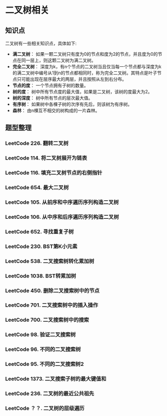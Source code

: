 # 二叉树相关

## 知识点

二叉树有一些相关知识点，具体如下:
- **满二叉树**： 如果一颗二叉树只有度为0的节点和度为2的节点，并且度为0的节点在同一层上，则这颗二叉树为满二叉树。
- **完全二叉树**： 深度为k，有n个节点的二叉树当且仅当每一个节点都与深度为k的满二叉树中编号从1到n的节点都相同时，称为完全二叉树。其特点是叶子节点只可能出现在层序最大的两层，并且按照从左到右分布。
- **节点的度**： 一个节点拥有子树的数量。
- **树的度**： 树中所有节点度的最大值，如果是二叉树，该树的度最大为2。
- **树的深度**： 树中所有节点的层次最大值。
- **有序树**： 如果树中各棵子树的次序有先后，则该树为有序树。
- **森林**： 由n棵互不相交的树构成的一片森林。

## 题型整理

### LeetCode 226. 翻转二叉树

### LeetCode 114. 将二叉树展开为链表

### LeetCode 116. 填充二叉树节点的右侧指针

### LeetCode 654. 最大二叉树

### LeetCode 105. 从前序和中序遍历序列构造二叉树

### LeetCode 106. 从中序和后序遍历序列构造二叉树

### LeetCode 652. 寻找重复子树

### LeetCode 230. BST第K小元素

### LeetCode 538. 二叉搜索树转化累加树

### LeetCode 1038. BST转累加树

### LeetCode 450. 删除二叉搜索树中的节点

### LeetCode 701. 二叉搜索树中的插入操作

### LeetCode 700. 二叉搜索树中的搜索

### LeetCode 98. 验证二叉搜索树

### LeetCode 96. 不同的二叉搜索树

### LeetCode 95. 不同的二叉搜索树2

### LeetCode 1373. 二叉搜索子树的最大键值和

### LeetCode 236. 二叉树的最近公共祖先

### LeetCode ？？. 二叉树的层级遍历










